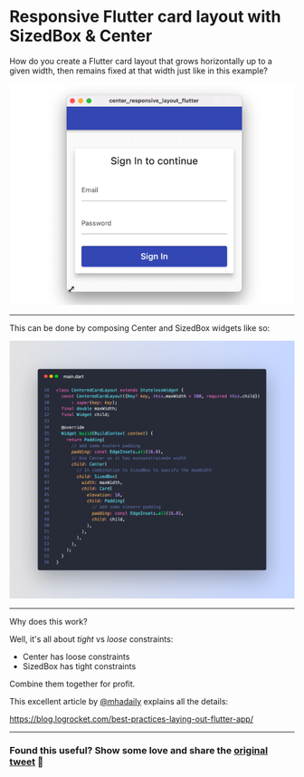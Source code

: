 # Responsive Flutter card layout with SizedBox & Center

How do you create a Flutter card layout that grows horizontally up to a given width, then remains fixed at that width just like in this example?

![](014_centered-layout.gif)

---

This can be done by composing Center and SizedBox widgets like so:

![](014_centered_card_layout.png)

---

Why does this work?

Well, it's all about *tight* vs *loose* constraints:

- Center has loose constraints
- SizedBox has tight constraints

Combine them together for profit.

This excellent article by [@mhadaily](https://twitter.com/mhadaily) explains all the details:

https://blog.logrocket.com/best-practices-laying-out-flutter-app/

---

### Found this useful? Show some love and share the [original tweet](https://twitter.com/biz84/status/1445400059894542337) 🙏